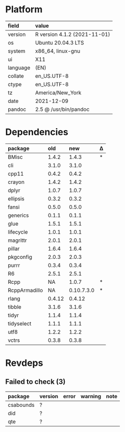 # Platform

|field    |value                        |
|:--------|:----------------------------|
|version  |R version 4.1.2 (2021-11-01) |
|os       |Ubuntu 20.04.3 LTS           |
|system   |x86_64, linux-gnu            |
|ui       |X11                          |
|language |(EN)                         |
|collate  |en_US.UTF-8                  |
|ctype    |en_US.UTF-8                  |
|tz       |America/New_York             |
|date     |2021-12-09                   |
|pandoc   |2.5 @ /usr/bin/pandoc        |

# Dependencies

|package       |old    |new        |Δ  |
|:-------------|:------|:----------|:--|
|BMisc         |1.4.2  |1.4.3      |*  |
|cli           |3.1.0  |3.1.0      |   |
|cpp11         |0.4.2  |0.4.2      |   |
|crayon        |1.4.2  |1.4.2      |   |
|dplyr         |1.0.7  |1.0.7      |   |
|ellipsis      |0.3.2  |0.3.2      |   |
|fansi         |0.5.0  |0.5.0      |   |
|generics      |0.1.1  |0.1.1      |   |
|glue          |1.5.1  |1.5.1      |   |
|lifecycle     |1.0.1  |1.0.1      |   |
|magrittr      |2.0.1  |2.0.1      |   |
|pillar        |1.6.4  |1.6.4      |   |
|pkgconfig     |2.0.3  |2.0.3      |   |
|purrr         |0.3.4  |0.3.4      |   |
|R6            |2.5.1  |2.5.1      |   |
|Rcpp          |NA     |1.0.7      |*  |
|RcppArmadillo |NA     |0.10.7.3.0 |*  |
|rlang         |0.4.12 |0.4.12     |   |
|tibble        |3.1.6  |3.1.6      |   |
|tidyr         |1.1.4  |1.1.4      |   |
|tidyselect    |1.1.1  |1.1.1      |   |
|utf8          |1.2.2  |1.2.2      |   |
|vctrs         |0.3.8  |0.3.8      |   |

# Revdeps

## Failed to check (3)

|package   |version |error |warning |note |
|:---------|:-------|:-----|:-------|:----|
|csabounds |?       |      |        |     |
|did       |?       |      |        |     |
|qte       |?       |      |        |     |

